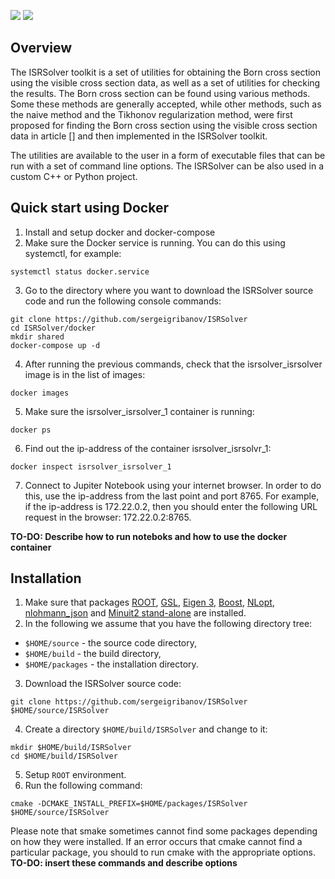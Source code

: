 
![](figures/badge_license_gpl3.svg)
![](figures/badge_linux_passed.svg)

## Overview

The ISRSolver toolkit is a set of utilities for obtaining the Born cross section using the visible cross section data, as well as a set of utilities for checking the results. The Born cross section can be found using various methods. Some these methods are generally accepted, while other methods, such as the naive method and the Tikhonov regularization method, were first proposed for finding the Born cross section using the visible cross section data in article [] and then implemented in the ISRSolver toolkit.

The utilities are available to the user in a form of executable files that can be run with a set of command line options. The ISRSolver can be also used in a custom C++ or Python project.

## Quick start using Docker
1. Install and setup docker and docker-compose
2. Make sure the Docker service is running. You can do this using systemctl, for example:
  ```console
  systemctl status docker.service
  ```
3. Go to the directory where you want to download the ISRSolver source code and run the following console commands:
  ```console
  git clone https://github.com/sergeigribanov/ISRSolver
  cd ISRSolver/docker
  mkdir shared
  docker-compose up -d
  ```
4. After running the previous commands, check that the isrsolver_isrsolver image is in the list of images: 
  ```console
  docker images
  ```
5. Make sure the isrsolver_isrsolver_1 container is running:
  ```console
  docker ps
  ```
6. Find out the ip-address of the container isrsolver_isrsolvr_1:
  ```console
  docker inspect isrsolver_isrsolver_1
  ```
7. Connect to Jupiter Notebook using your internet browser. In order to do this, use the ip-address from the last point and port 8765. For example, if the ip-address is 172.22.0.2, then you should enter the following URL request in the browser: 172.22.0.2:8765.
 
**TO-DO: Describe how to run noteboks and how to use the docker container**

## Installation
1. Make sure that packages [ROOT](https://root.cern "ROOT - Data Analysis Framework"), [GSL](https://www.gnu.org/software/gsl "GSL - GNU Scientific Library"), [Eigen 3](https://eigen.tuxfamily.org/index.php?title=Main_Page "Eigen - C++ template library for linear algebra"), [Boost](https://www.boost.org "Boost - free peer-reviewed portable C++ source libraries"), [NLopt](https://nlopt.readthedocs.io/en/latest "NLopt - free/open-source library for nonlinear optimization"), [nlohmann_json](https://github.com/nlohmann/json "JSON for Modern C++") and [Minuit2 stand-alone](https://github.com/GooFit/Minuit2 "Stand-alone Minuit2") are installed.
2. In the following we assume that you have the following directory tree:
 - ```$HOME/source``` - the source code directory,
 - ```$HOME/build``` - the build directory,
 - ```$HOME/packages``` - the installation directory.

3. Download the ISRSolver source code:
  ```console
  git clone https://github.com/sergeigribanov/ISRSolver $HOME/source/ISRSolver
  ```
4. Create a directory ```$HOME/build/ISRSolver``` and change to it:
  ```console
  mkdir $HOME/build/ISRSolver
  cd $HOME/build/ISRSolver
  ```
5. Setup ```ROOT``` environment.
6. Run the following command:
  ```console
  cmake -DCMAKE_INSTALL_PREFIX=$HOME/packages/ISRSolver $HOME/source/ISRSolver
  ```
 Please note that smake sometimes cannot find some packages depending on how they were installed. If an error occurs that cmake cannot find a particular package, you should to run cmake with the appropriate options. **TO-DO: insert these commands and describe options**

<!-- ## Relationship between Born and visible cross section -->
<!-- Precise measurement of the inclusive cross section of an e+e- annihilation to hadrons is -->
<!-- the main goal of the experiments carried out with the CMD-3 detector at the VEPP-2000 collider.  -->
<!-- This cross section is of interest in connection with the measurement of the fine structure constant  -->
<!-- and the problem of the muon anomalous magnetic moment. The inclusive cross section of an e+e-  -->
<!-- annihilation to hadrons is considered as the sum of the cross sections for exclusive processes  -->
<!-- of e+e- annihilation into different hadronic states. In the experiments carried out with the CMD-3  -->
<!-- detector, the visible cross section <img src="https://render.githubusercontent.com/render/math?math=\large{\sigma_{\rm vis}}"> -->
<!-- is measured, while the Born cross section <img src="https://render.githubusercontent.com/render/math?math=\large{\sigma_{\rm Born}}"> -->
<!-- is of interest. The visible and Born cross sections are related by the following integral equation: -->

<!-- ![equation Kuraev-Fadin](figures/equation1KuraevFadin.png) -->

<!-- where <img src="https://render.githubusercontent.com/render/math?math=\large{\varepsilon(x, s)}"> is a detection efficiency that depends on  -->
<!-- center-of-mass energy <img src="https://render.githubusercontent.com/render/math?math=\large{\sqrt{s}}"> and the energy fraction carried -->
<!-- away by initial state radiation (ISR). Equation (1) were first obtained by E.A. Kuraev amd V.S. Fadin in the work [1]. -->

<!-- It should be noted that the center-of-mass energy is known with some accuracy. This accuracy is determined by the spread of particle energies in each beam and the accuracy of energy measurement. Typical standard deviation of the center-of-mass energy in the case of VEPP-2000 is about 1-3 MeV. Thus, instead of equation (1), the relationship between the visible and Born cross sections is given by equation (2): -->
<!-- ![equation Kuraev-Fadin](figures/equation2KuraevFadinBlured.png) -->

<!-- where <img src="https://render.githubusercontent.com/render/math?math=\large{\sigma_{E}(s)}"> is the center-of-mass energy standard deviation. Note that for smooth energy dependences of the cross section, the energy spread can be neglected and equation (1) can be used to relate the visible and Born cross sections. -->

<!-- ## Methods for obtaining the Born cross section using the visible cross section data  -->

<!-- The most common methods for obtaining the Born cross section using the visible cross section data are the iterative calculation of the radiative correction and the visible cross section fit using qquations (1) or (2), where the Born cross section is specified in some model.  -->

<!-- Equations (1) and (2) can be reduced to a system of linear equations. To reach this goal, it is necessary to interpolate the unknown Born cross section and express the interpolation coefficients in terms of the unknown values of the Born cross section at the energy points where the visible cross section is measured. Then the interpolation of the Born cross section must be substituted into equation (1) or (2). After integration, a system of linear equations for the unknown values of the Born cross section is obtained. This system can be solved directly. This method of finding the Born section is referred to below as the **naive method**. However, it is known that the problem of finding a numerical solution to Fredholm (Volterra) integral equations of the first kind is an ill-posed problem. Equations (1) and (2) are just integral equations of the first kind. Usually, in the case of ill-posed problem, even small perturbations in the right-hand side of the considered equation can lead to large changes in the numerical solution. However, it can be easily shown that in the case of equation (1), the ill-posedness of the problem can be neglected (i.e. equation can be solved with high accuracy using the naive method), since the kernel of the integral operator decreases rapidly with increasing x. In the case of equation (2), the ill-posedness of the problem can be neglected only if the energy spread is much less than the distance between the energy points. Otherwise, to solve equations (1) or (2), it is necessary to use regularization methods, for example, the Tikhonov regularization method. It is known that regularization methods, in contrast to the naive method, give a biased answer and, as a result, an incorrect covariance matrix for a numerical solution. For this reason, regularization methods are not suitable for the obtaining of the Born cross section. Since with a large center-of-mass energy spread, the naive method leads to a large spread of points of the numerical solution, and the regularization methods do not give the correct covariance matrix, then in this case another method for finding the Born cross section should be used, for example, a model fit of the visible cross section using equation (2). More details about the naive method and the Tikhonov regularization method can be found in the article []. -->

<!-- ### Naive method -->

<!-- ![alt text](figures/equation3KuraevFadinSLE.png) -->

<!-- ![alt text](figures/equation4KuraevFadinBluredSLE.png) -->

<!-- ### Regularization -->

<!-- ### Iterative method -->

<!-- ### Visible cross section fit -->

<!-- ## Usage -->

<!-- ### Naive method -->

<!-- ### Regularization -->

<!-- ### Iterative method -->


